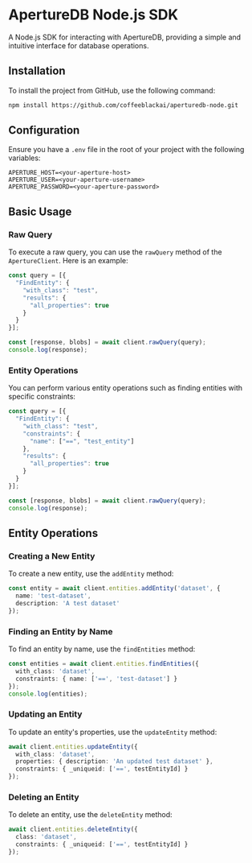 # ApertureDB Node.js SDK

A Node.js SDK for interacting with ApertureDB, providing a simple and intuitive interface for database operations.

## Installation

To install the project from GitHub, use the following command:

```bash
npm install https://github.com/coffeeblackai/aperturedb-node.git
```

## Configuration

Ensure you have a `.env` file in the root of your project with the following variables:

```
APERTURE_HOST=<your-aperture-host>
APERTURE_USER=<your-aperture-username>
APERTURE_PASSWORD=<your-aperture-password>
```

## Basic Usage

### Raw Query

To execute a raw query, you can use the `rawQuery` method of the `ApertureClient`. Here is an example:

```typescript
const query = [{
  "FindEntity": {
    "with_class": "test",
    "results": {
      "all_properties": true
    }
  }
}];

const [response, blobs] = await client.rawQuery(query);
console.log(response);
```

### Entity Operations

You can perform various entity operations such as finding entities with specific constraints:

```typescript
const query = [{
  "FindEntity": {
    "with_class": "test",
    "constraints": {
      "name": ["==", "test_entity"]
    },
    "results": {
      "all_properties": true
    }
  }
}];

const [response, blobs] = await client.rawQuery(query);
console.log(response);
```

## Entity Operations

### Creating a New Entity

To create a new entity, use the `addEntity` method:

```typescript
const entity = await client.entities.addEntity('dataset', {
  name: 'test-dataset',
  description: 'A test dataset'
});
```

### Finding an Entity by Name

To find an entity by name, use the `findEntities` method:

```typescript
const entities = await client.entities.findEntities({ 
  with_class: 'dataset',
  constraints: { name: ['==', 'test-dataset'] }
});
console.log(entities);
```

### Updating an Entity

To update an entity's properties, use the `updateEntity` method:

```typescript
await client.entities.updateEntity({
  with_class: 'dataset',
  properties: { description: 'An updated test dataset' },
  constraints: { _uniqueid: ['==', testEntityId] }
});
```

### Deleting an Entity

To delete an entity, use the `deleteEntity` method:

```typescript
await client.entities.deleteEntity({
  class: 'dataset',
  constraints: { _uniqueid: ['==', testEntityId] }
});
``` 